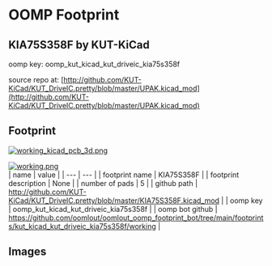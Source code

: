 # OOMP Footprint  
## KIA75S358F  by KUT-KiCad  
  
oomp key: oomp_kut_kicad_kut_driveic_kia75s358f  
  
source repo at: [http://github.com/KUT-KiCad/KUT_DriveIC.pretty/blob/master/UPAK.kicad_mod](http://github.com/KUT-KiCad/KUT_DriveIC.pretty/blob/master/UPAK.kicad_mod)  
## Footprint  
  
[![working_kicad_pcb_3d.png](working_kicad_pcb_3d_600.png)](working_kicad_pcb_3d.png)  
  
[![working.png](working_600.png)](working.png)  
| name | value | 
| --- | --- | 
| footprint name | KIA75S358F | 
| footprint description | None | 
| number of pads | 5 | 
| github path | http://github.com/KUT-KiCad/KUT_DriveIC.pretty/blob/master/KIA75S358F.kicad_mod | 
| oomp key | oomp_kut_kicad_kut_driveic_kia75s358f | 
| oomp bot github | https://github.com/oomlout/oomlout_oomp_footprint_bot/tree/main/footprints/kut_kicad_kut_driveic_kia75s358f/working | 
## Images  
